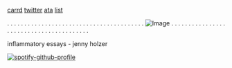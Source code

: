 [carrd](https://santtiiago.carrd.co/)
[twitter](https://x.com/e_e_xecutioner?s=21)
[ata](https://santi.atabook.org/)
[list](https://listography.com/velasco)


. . . . . . . . . . . . . . . . . . . . . . . . . . . . . . . . . . . . . . . .
![Image](https://github.com/user-attachments/assets/796faad8-e8ca-4240-90d3-87bba0602c9e)
. . . . . . . . . . . . . . . . . . . . . . . . . . . . . . . . . . . . . . . .

inflammatory essays - jenny holzer

 [![spotify-github-profile](https://spotify-github-profile.kittinanx.com/api/view?uid=b0p37964wfd7nrcj4co2cu9uc&cover_image=true&theme=novatorem&show_offline=true&background_color=121212&interchange=true&bar_color=ffffff&bar_color_cover=true)](https://spotify-github-profile.kittinanx.com/api/view?uid=b0p37964wfd7nrcj4co2cu9uc&redirect=true)
